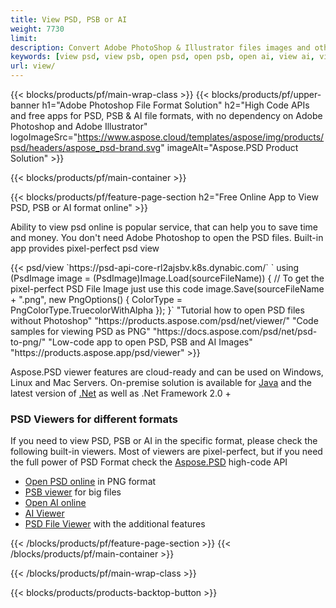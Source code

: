 ```yaml
---
title: View PSD, PSB or AI
weight: 7730
limit: 
description: Convert Adobe PhotoShop & Illustrator files images and other formats
keywords: [view psd, view psb, open psd, open psb, open ai, view ai, view image, open photoshop file, open illustrator file]
url: view/
---
```


{{< blocks/products/pf/main-wrap-class >}}
{{< blocks/products/pf/upper-banner h1="Adobe Photoshop File Format Solution" h2="High Code APIs and free apps for PSD, PSB & AI file formats, with no dependency on Adobe Photoshop and Adobe Illustrator" logoImageSrc="https://www.aspose.cloud/templates/aspose/img/products/psd/headers/aspose_psd-brand.svg" imageAlt="Aspose.PSD Product Solution" >}}

{{< blocks/products/pf/main-container >}}

{{< blocks/products/pf/feature-page-section h2="Free Online App to View PSD, PSB or AI format online" >}}
<p>Ability to view psd online is popular service, that can help you to save time and money. You don't need Adobe Photoshop to open the PSD files. Built-in app provides pixel-perfect psd view</p>
{{< psd/view `https://psd-api-core-rl2ajsbv.k8s.dynabic.com/`
`    using (PsdImage image = (PsdImage)Image.Load(sourceFileName))
    {
        // To get the pixel-perfect PSD File Image just use this code
        image.Save(sourceFileName + ".png",  new PngOptions() {  ColorType = PngColorType.TruecolorWithAlpha });
    }`
"Tutorial how to open PSD files without Photoshop" "https://products.aspose.com/psd/net/viewer/"
"Code samples for viewing PSD as PNG"  "https://docs.aspose.com/psd/net/psd-to-png/"
"Low-code app to open PSD, PSB and AI Images" "https://products.aspose.app/psd/viewer" >}}
<p>Aspose.PSD viewer features are cloud-ready and can be used on Windows, Linux and Mac Servers. On-premise solution is available for <a href="https://products.aspose.com/psd/java/">Java</a> and the latest version of <a href="https://products.aspose.com/psd/net/">.Net</a> as well as .Net Framework 2.0 +</p>

<h3 class="headingpdleft">PSD Viewers for different formats</h3>
<p>If you need to view PSD, PSB or AI in the specific format, please check the following built-in viewers. Most of viewers are pixel-perfect, but if you need the full power of PSD Format check the <a href="/psd/">Aspose.PSD</a> high-code API</p>
<ul>
<li><a href="open-psd-online">Open PSD online</a> in PNG format</li>
<li><a href="psb">PSB viewer</a> for big files</li>
<li><a href="open-ai-online">Open AI online</a></li>
<li><a href="ai">AI Viewer</a></li>
<li><a href="/psd/view/psd-file-viewer">PSD File Viewer</a> with the additional features</li>
</ul>

{{< /blocks/products/pf/feature-page-section >}}
{{< /blocks/products/pf/main-container >}}


{{< /blocks/products/pf/main-wrap-class >}}

{{< blocks/products/products-backtop-button >}}
